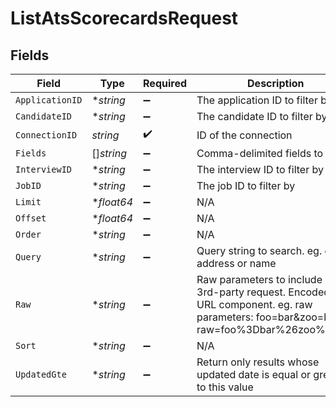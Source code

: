 # ListAtsScorecardsRequest


## Fields

| Field                                                                                                                                            | Type                                                                                                                                             | Required                                                                                                                                         | Description                                                                                                                                      |
| ------------------------------------------------------------------------------------------------------------------------------------------------ | ------------------------------------------------------------------------------------------------------------------------------------------------ | ------------------------------------------------------------------------------------------------------------------------------------------------ | ------------------------------------------------------------------------------------------------------------------------------------------------ |
| `ApplicationID`                                                                                                                                  | **string*                                                                                                                                        | :heavy_minus_sign:                                                                                                                               | The application ID to filter by                                                                                                                  |
| `CandidateID`                                                                                                                                    | **string*                                                                                                                                        | :heavy_minus_sign:                                                                                                                               | The candidate ID to filter by                                                                                                                    |
| `ConnectionID`                                                                                                                                   | *string*                                                                                                                                         | :heavy_check_mark:                                                                                                                               | ID of the connection                                                                                                                             |
| `Fields`                                                                                                                                         | []*string*                                                                                                                                       | :heavy_minus_sign:                                                                                                                               | Comma-delimited fields to return                                                                                                                 |
| `InterviewID`                                                                                                                                    | **string*                                                                                                                                        | :heavy_minus_sign:                                                                                                                               | The interview ID to filter by                                                                                                                    |
| `JobID`                                                                                                                                          | **string*                                                                                                                                        | :heavy_minus_sign:                                                                                                                               | The job ID to filter by                                                                                                                          |
| `Limit`                                                                                                                                          | **float64*                                                                                                                                       | :heavy_minus_sign:                                                                                                                               | N/A                                                                                                                                              |
| `Offset`                                                                                                                                         | **float64*                                                                                                                                       | :heavy_minus_sign:                                                                                                                               | N/A                                                                                                                                              |
| `Order`                                                                                                                                          | **string*                                                                                                                                        | :heavy_minus_sign:                                                                                                                               | N/A                                                                                                                                              |
| `Query`                                                                                                                                          | **string*                                                                                                                                        | :heavy_minus_sign:                                                                                                                               | Query string to search. eg. email address or name                                                                                                |
| `Raw`                                                                                                                                            | **string*                                                                                                                                        | :heavy_minus_sign:                                                                                                                               | Raw parameters to include in the 3rd-party request. Encoded as a URL component. eg. raw parameters: foo=bar&zoo=bar -> raw=foo%3Dbar%26zoo%3Dbar |
| `Sort`                                                                                                                                           | **string*                                                                                                                                        | :heavy_minus_sign:                                                                                                                               | N/A                                                                                                                                              |
| `UpdatedGte`                                                                                                                                     | **string*                                                                                                                                        | :heavy_minus_sign:                                                                                                                               | Return only results whose updated date is equal or greater to this value                                                                         |